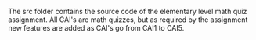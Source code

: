 The src folder contains the source code of the elementary level math quiz assignment. All CAI's are math quizzes, 
but as required by the assignment new features are added as CAI's go from CAI1 to CAI5.
